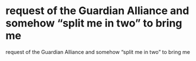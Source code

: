 # request of the Guardian Alliance and somehow “split me in two” to bring me

request of the Guardian Alliance and somehow “split me in two” to bring me